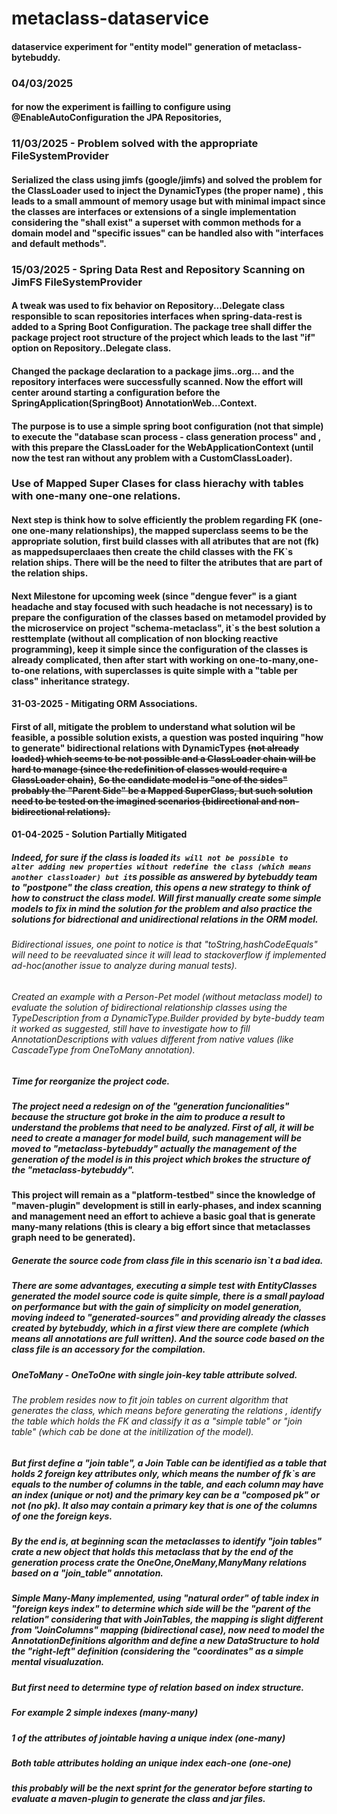 # metaclass-dataservice
#### dataservice experiment for  "entity model" generation of metaclass-bytebuddy.

### 04/03/2025
#### for now the experiment is failling to configure using @EnableAutoConfiguration the JPA Repositories, 


### 11/03/2025 - Problem solved with the appropriate FileSystemProvider
#### Serialized the class using jimfs (google/jimfs) and solved the problem for the ClassLoader used to inject the DynamicTypes (the proper name) , this leads to a small ammount of memory usage but with minimal impact since the classes are interfaces or extensions of a single implementation considering the "shall exist" a superset with common methods for a domain model and "specific issues" can be handled also with "interfaces and default methods".

### 15/03/2025 - Spring Data Rest and Repository Scanning on JimFS FileSystemProvider
#### A tweak was used to fix behavior on Repository...Delegate class responsible to scan repositories interfaces when spring-data-rest is added to a Spring Boot Configuration. The package  tree shall differ the package project root structure of the project which leads to the last "if" option on Repository..Delegate class.

#### Changed the package declaration to a package jims..org... and the repository interfaces were successfully scanned. Now the effort will center around starting a configuration before the SpringApplication(SpringBoot) AnnotationWeb...Context.   
#### The purpose is to use a simple spring boot configuration (not that simple) to execute the "database scan process - class generation process" and , with this prepare the ClassLoader for the WebApplicationContext (until now the test ran without any problem with a CustomClassLoader).

### Use  of Mapped Super Clases for class hierachy with tables with one-many one-one relations.
#### Next step is think how to solve efficiently the problem regarding FK (one-one one-many relationships), the mapped superclass seems to be the appropriate solution, first build classes with all atributes that are not (fk) as mappedsuperclaaes then create the child classes with the FK`s relation ships. There will be the need to filter the atributes that are part of the relation ships.  

#### Next Milestone for upcoming week (since "dengue fever" is a giant headache and stay focused with such headache is not necessary) is to prepare the configuration of the classes based on metamodel provided by the microservice on project "schema-metaclass", it`s the best solution a resttemplate (without all complication of non blocking reactive programming), keep it simple since the configuration of the classes is already complicated, then after start with working on one-to-many,one-to-one relations, with superclasses is quite simple with a "table per class" inheritance strategy.  

#### 31-03-2025 - Mitigating ORM Associations.

#### First of all, mitigate the problem to understand what solution wil be feasible, a possible solution exists, a question was posted inquiring "how to generate" bidirectional relations with DynamicTypes ~~(not already loaded) which seems to be not possible and a ClassLoader chain will be hard to manage (since the redefinition of classes would require a ClassLoader chain)~~,	~~So the candidate model is "one of the sides" probably the "Parent Side" be a Mapped SuperClass, but such solution need to be tested on the imagined scenarios (bidirectional and non-bidirectional relations).~~

#### 01-04-2025 - Solution Partially Mitigated

##### Indeed, for sure if the class is loaded it`s will not be possible to alter adding new properties without redefine the class (which means another classloader) but it`s possible as answered by bytebuddy team to "postpone" the class creation, this opens a new strategy to think of how to construct the class model. Will first manually create some simple models to fix in mind the solution for the problem and also practice the solutions for bidrectional and unidirectional relations in the ORM model.
###### Bidirectional issues, one point to notice is that "toString,hashCodeEquals" will need to be reevaluated since it will lead to stackoverflow if implemented ad-hoc(another issue to analyze during manual tests).

###### Created an example with a Person-Pet model (without metaclass model) to evaluate the solution of bidirectional relationship classes using the TypeDescription from a DynamicType.Builder provided by byte-buddy team it worked as suggested, still have to investigate how to fill AnnotationDescriptions with values different from native values (like CascadeType from OneToMany annotation). 

##### Time for reorganize the project code.
##### The project need a redesign on of the "generation funcionalities" because the structure got broke in the aim to produce a result to understand the problems that need to be analyzed. First of all, it will be need to create a manager for model build, such management will be moved to "metaclass-bytebuddy" actually the management of the generation of the model is in this project which brokes the structure of the "metaclass-bytebuddy".
#### This project will remain as a "platform-testbed" since the knowledge of "maven-plugin" development is still in early-phases, and index scanning and management need an effort to achieve a basic goal that is generate many-many relations (this is cleary a big effort since that metaclasses graph need to be generated).

##### Generate the source code from class file in this scenario isn`t a bad idea.
##### There are some advantages, executing a simple test with EntityClasses generated the model source code is quite simple, there is a small payload on performance but with the gain of simplicity on model generation, moving indeed to "generated-sources" and providing already the classes created by bytebuddy, which in a first view there are complete (which means all annotations are full written). And the source code based on the class file is an accessory for the compilation.

##### OneToMany - OneToOne with single join-key table attribute solved.
###### The problem resides now to fit join tables on current algorithm that generates the class, which means before generating the relations , identify the table which holds the FK and classify it as a "simple table" or "join table" (which cab be done at the initilization of the model).
##### But first define a "join table", a Join Table can be identified as a table that holds 2 foreign key attributes only, which means the number of fk`s are equals to the number of columns in the table, and each column may have an index (unique or not) and the primary key can be a "composed pk" or not (no pk). It also may contain a primary key that is one of the columns of one the foreign keys. 
##### By the end is, at beginning scan the metaclasses to identify "join tables" crate a new object that holds this metaclass that by the end of the generation process crate the OneOne,OneMany,ManyMany relations based on a "join_table" annotation.

##### Simple Many-Many implemented, using "natural order" of table index in "foreign keys index" to determine which side will be the "parent of the relation" considering that with JoinTables, the mapping is slight different from "JoinColumns" mapping (bidirectional case), now need to model the AnnotationDefinitions algorithm and define a new DataStructure to hold the "right-left" definition  (considering the "coordinates" as a simple mental visualuzation.
##### But first need to determine type of relation based on index structure.
##### For example 2 simple indexes (many-many)
##### 1 of the attributes of jointable having a unique index (one-many)
##### Both table attributes holding an unique index each-one (one-one)
##### this probably will be the next sprint for the generator before starting to evaluate a maven-plugin to generate the class and jar files.
